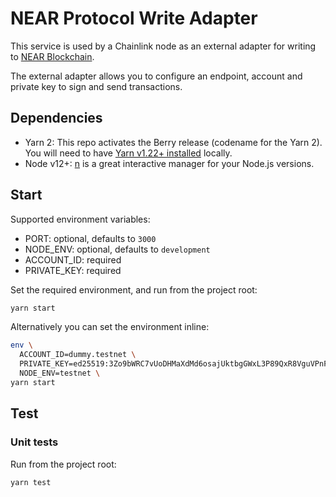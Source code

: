 # NEAR Protocol Write Adapter

This service is used by a Chainlink node as an external adapter for writing to [NEAR Blockchain](https://near.org/).

The external adapter allows you to configure an endpoint, account and private key to sign and send transactions.

## Dependencies

- Yarn 2: This repo activates the Berry release (codename for the Yarn 2). You will need to have [Yarn v1.22+ installed](https://yarnpkg.com/getting-started/install) locally.
- Node v12+: [n](https://github.com/tj/n) is a great interactive manager for your Node.js versions.

## Start

Supported environment variables:

- PORT: optional, defaults to `3000`
- NODE_ENV: optional, defaults to `development`
- ACCOUNT_ID: required
- PRIVATE_KEY: required

Set the required environment, and run from the project root:

```bash
yarn start
```

Alternatively you can set the environment inline:

```bash
env \
  ACCOUNT_ID=dummy.testnet \
  PRIVATE_KEY=ed25519:3Zo9bWRC7vUoDHMaXdMd6osajUktbgGWxL3P89QxR8VguVPnFa7BXd5brw6tBa6RASn8YCVjPgkhpujnorCF7FR2 \
  NODE_ENV=testnet \
yarn start
```

## Test

### Unit tests

Run from the project root:

```bash
yarn test
```
